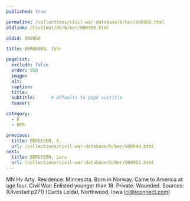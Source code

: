 ```yaml
---
published: true

permalink: /collections/civil-war-database/b/ber/000950.html
oldlink: /CivilWar/db/b/ber/000950.html

oldid: 000950

title: BERGESEN, John

pagelist:
  exclude: false
  order: 950
  image: 
  alt:
  caption:
  title:
  subtitle:      # Defaults to page subtitle
  teaser:

category: 
  - B 
  - BER

previous:
  title: BERGESEN, E.
  url: /collections/civil-war-database/b/ber/000949.html  
next:
  title: BERGESEN, Lars
  url: /collections/civil-war-database/b/ber/000951.html   
---
```

MN Hv Arty. Residence: Minnesota. Born in Norway. Came to America at age four. Civil War: Enlisted younger than 18. Private. Wounded. Sources: (Ulvestad p271) (Curtis Leidal, Northwood, Iowa [lcl@rconnect.com](mailto:lcl@rconnect.com))